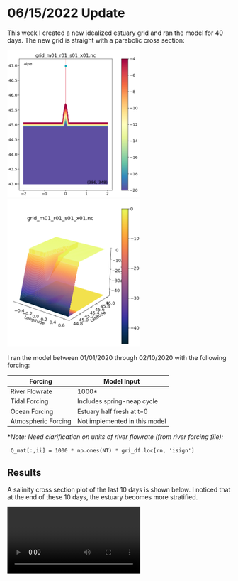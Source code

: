 
# 06/15/2022 Update

This week I created a new idealized estuary grid and ran the model for 40 days.
The new grid is straight with a parabolic cross section:

<img src="alpeGrid.png" alt="alpeGrid" width="300"/>
<img src="alpe3D.png" alt="alpe3D" width="300"/>

I ran the model between 01/01/2020 through 02/10/2020 with the following forcing:

|Forcing | Model Input|
|---|---|
|River Flowrate|1000*|
|Tidal Forcing| Includes spring-neap cycle|
|Ocean Forcing| Estuary half fresh at t=0|
|Atmospheric Forcing|Not implemented in this model|

  **Note: Need clarification on units of river flowrate (from river forcing file):*

  ~~~
   Q_mat[:,ii] = 1000 * np.ones(NT) * gri_df.loc[rn, 'isign']
  ~~~

## Results

A salinity cross section plot of the last 10 days is shown below. I noticed that at the end of these 10 days, the estuary becomes more stratified.

<video src="https://user-images.githubusercontent.com/15829099/173406059-3dc31852-9f74-460e-9f1d-61ec65cab31a.mp4" controls="controls" style="max-width: 700px;">
</video>